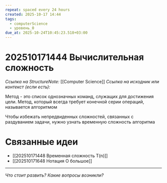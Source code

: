 ```yaml
---
repeat: spaced every 24 hours
created: 2025-10-17 14:44
tags:
  - computerScience
  - уровень_0
due_at: 2025-10-24T10:45:23.518+03:00
---
```

# 202510171444 Вычислительная сложность

*Ссылка на StructureNote:* [[Computer Science]]
*Ссылка на исходник или контекст (если есть):*

Метод - это список однозначных команд, служащих для достижения цели. Метод, который всегда требует конечной серии операций, называется алгоритмом

Чтобы избежать непредвиденных сложностей, связанных с раздуванием задачи, нужно узнать временную сложность алгоритма

# Связанные идеи

 - [[202510171448 Временная сложность T(n)]]
 - [[202510171648 Нотация О большое]]

---

*Что стоит развить? Какие вопросы возникли?*
